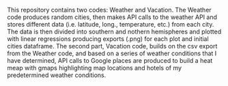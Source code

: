 This repository contains two codes: Weather and Vacation. 
The Weather code produces random cities, then makes API calls to the weather API and stores different data (i.e. latitude, long., temperature, etc.) from each city. The data is then divided into southern and nothern hemispheres and plotted with linear regressions producing exports (.png) for each plot and initial cities dataframe.
The second part, Vacation code, builds on the csv export from the Weather code, and based on a series of weather conditions that I have determined, API calls to Google places are produced to build a heat meap with gmaps highlighting map locations and hotels of my predetermined weather conditions. 
